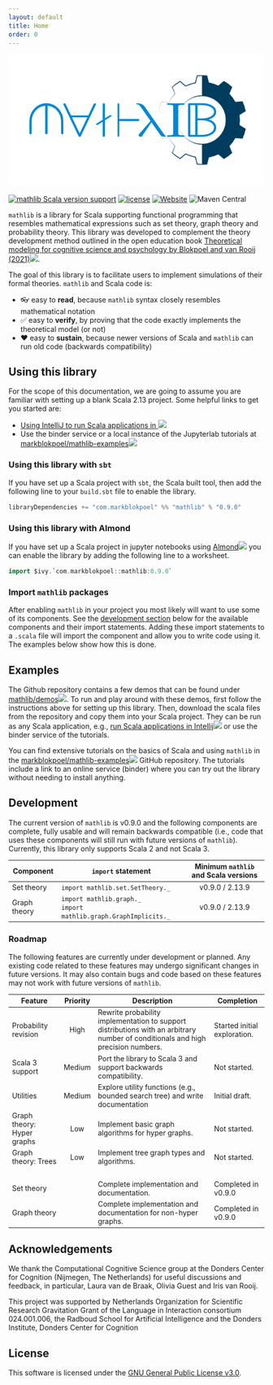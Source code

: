 ```yaml
---
layout: default
title: Home
order: 0
---
```


![mathlib](assets/mathlib-logo-full.png)

[![mathlib Scala version support](https://index.scala-lang.org/markblokpoel/mathlib/mathlib/latest.svg)](https://index.scala-lang.org/markblokpoel/mathlib/mathlib)
[![license](https://img.shields.io/badge/license-%20GPL--3.0-blue)](https://github.com/markblokpoel/mathlib/blob/master/LICENSE)
[![Website](https://img.shields.io/website?url=https%3A%2F%2Fwww.markblokpoel.com%2Fmathlib)](https://www.markblokpoel.com/mathlib)
![Maven Central](https://img.shields.io/maven-central/v/com.markblokpoel/mathlib_2.13)

```mathlib``` is a library for Scala supporting functional programming that resembles
mathematical expressions such as set theory, graph theory and probability theory.
This library was developed to complement the theory development method outlined
in the open education book [Theoretical modeling for cognitive science and psychology by
Blokpoel and van Rooij (2021)<img style="height: 1rem;" src="{{site.baseurl}}/assets/open-in-new-black.png" />](https://computationalcognitivescience.github.io/lovelace/).

The goal of this library is to facilitate users to implement simulations of their formal theories. ```mathlib``` and Scala code is:

* 👓 easy to **read**, because ```mathlib``` syntax closely resembles mathematical notation
* ✅ easy to **verify**, by proving that the code exactly implements the theoretical model (or not)
* ❤️ easy to **sustain**, because newer versions of Scala and ```mathlib``` can run old code (backwards compatibility)

## Using this library

For the scope of this documentation, we are going to assume you are familiar with setting up a blank Scala 2.13 project.
Some helpful links to get you started are:

* [Using IntelliJ to run Scala applications in
<img style="height: 1rem;" src="{{site.baseurl}}/assets/open-in-new-black.png" />](https://www.jetbrains.com/help/idea/run-debug-and-test-scala.html#run_scala_app)
* Use the binder service or a local instance of the Jupyterlab tutorials at [markblokpoel/mathlib-examples<img style="height: 1rem;" src="{{site.baseurl}}/assets/open-in-new-black.png" />](https://github.com/markblokpoel/mathlib-examples)

### Using this library with ```sbt```
If you have set up a Scala project with ```sbt```, the Scala built tool, then add the following line to your
```build.sbt``` file to enable the library. 

```scala
libraryDependencies += "com.markblokpoel" %% "mathlib" % "0.9.0"
```

### Using this library with Almond
If you have set up a Scala project in jupyter notebooks using [Almond<img style="height: 1rem;" src="{{site.baseurl}}/assets/open-in-new-black.png" />](https://almond.sh/) you can enable the library by
adding the following line to a worksheet. 

```scala
import $ivy.`com.markblokpoel::mathlib:0.9.0`
```

### Import ```mathlib``` packages

After enabling ```mathlib``` in your project you most likely will want to use some of its components. See the 
[development section](#development) below for the available components and their import statements. Adding these
import statements to a ```.scala``` file will import the component and allow you to write code using it. The examples
below show how this is done.

## Examples

The Github repository contains a few demos that can be found under
[mathlib/demos<img style="height: 1rem;" src="{{site.baseurl}}/assets/open-in-new-black.png" />](https://github.com/markblokpoel/mathlib/tree/main/src/main/scala/mathlib/demos). To run and play around
with these demos, first follow the instructions above for setting up this library. Then, download the scala files from
the repository and copy them into your Scala project. They can be run as any Scala application, e.g., [run Scala applications in 
Intellij<img style="height: 1rem;" src="{{site.baseurl}}/assets/open-in-new-black.png" />](https://www.jetbrains.com/help/idea/run-debug-and-test-scala.html#run_scala_app) or use the binder service of
the tutorials.

You can find extensive tutorials on the basics of Scala and using ```mathlib``` in the 
[markblokpoel/mathlib-examples<img style="height: 1rem;" src="{{site.baseurl}}/assets/open-in-new-black.png" />](https://github.com/markblokpoel/mathlib-examples) GitHub repository. The tutorials
include a link to an online service (binder) where you can try out the library without needing to install anything.

## Development

The current version of ```mathlib``` is v0.9.0 and the following components are complete, fully usable and will remain 
backwards compatible (i.e., code that uses these components will still run with future versions of ```mathlib```).
Currently, this library only supports Scala 2 and not Scala 3.

| Component | ```import``` statement | Minimum ```mathlib``` and Scala versions |
|--|--|:--:|
| Set theory | ```import mathlib.set.SetTheory._``` | v0.9.0 / 2.13.9 |
| Graph theory | ```import mathlib.graph._```<br/> ```import mathlib.graph.GraphImplicits._``` | v0.9.0 / 2.13.9 |

### Roadmap

The following features are currently under development or planned. Any existing code related to these features may
undergo significant changes in future versions. It may also contain bugs and code based on these features may not
work with future versions of ```mathlib```.

| Feature | Priority | Description | Completion |
|--|:--:|--|--|
| Probability revision | High | Rewrite probability implementation to support distributions with an arbitrary number of conditionals and high precision numbers. | Started initial exploration. |
| Scala 3 support | Medium | Port the library to Scala 3 and support backwards compatibility. | Not started. |
| Utilities | Medium | Explore utility functions (e.g., bounded search tree) and write documentation | Initial draft. |
| Graph theory: Hyper graphs | Low | Implement basic graph algorithms for hyper graphs. | Not started. |
| Graph theory: Trees | Low | Implement tree graph types and algorithms. | Not started. |
|&nbsp;|&nbsp;|&nbsp;|&nbsp;|
| Set theory | | Complete implementation and documentation. | Completed in v0.9.0 |
| Graph theory | | Complete implementation and documentation for non-hyper graphs. | Completed in v0.9.0 |

## Acknowledgements

We thank the Computational Cognitive Science group at the Donders Center for Cognition
(Nijmegen, The Netherlands) for useful discussions and feedback, in particular, Laura van de
Braak, Olivia Guest and Iris van Rooij.

This project was supported by Netherlands Organization for Scientific Research Gravitation
Grant of the Language in Interaction consortium 024.001.006, the Radboud School for Artificial
Intelligence and the Donders Institute, Donders Center for Cognition

## License

This software is licensed under the [GNU General Public License v3.0](LICENSE).
